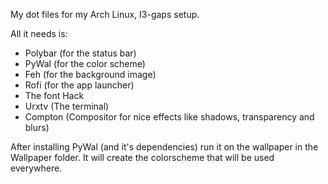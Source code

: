 My dot files for my Arch Linux, I3-gaps setup. 


All it needs is:
 - Polybar (for the status bar)
 - PyWal (for the color scheme)
 - Feh (for the background image)
 - Rofi (for the app launcher)
 - The font Hack
 - Urxtv (The terminal)
 - Compton (Compositor for nice effects like shadows, 
transparency and blurs)

After installing PyWal (and it's dependencies) run it on the wallpaper in the Wallpaper folder. It will create the colorscheme that will be used everywhere. 
